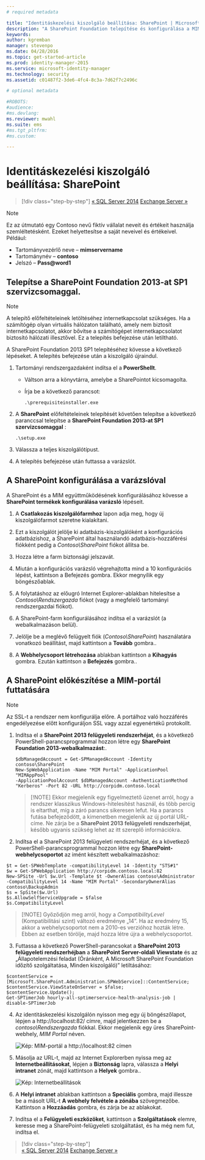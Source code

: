 ```yaml
---
# required metadata

title: "Identitáskezelési kiszolgáló beállítása: SharePoint | Microsoft Identity Manager"
description: "A SharePoint Foundation telepítése és konfigurálása a MIM-portál oldalának üzemeltetéséhez."
keywords:
author: kgremban
manager: stevenpo
ms.date: 04/28/2016
ms.topic: get-started-article
ms.prod: identity-manager-2015
ms.service: microsoft-identity-manager
ms.technology: security
ms.assetid: c01487f2-3de6-4fc4-8c3a-7d62f7c2496c

# optional metadata

#ROBOTS:
#audience:
#ms.devlang:
ms.reviewer: mwahl
ms.suite: ems
#ms.tgt_pltfrm:
#ms.custom:

---
```


# Identitáskezelési kiszolgáló beállítása: SharePoint

>[!div class="step-by-step"]
[« SQL Server 2014](prepare-server-sql2014.md)
[Exchange Server »](prepare-server-exchange.md)

> [!NOTE]
> Ez az útmutató egy Contoso nevű fiktív vállalat neveit és értékeit használja szemléltetésként. Ezeket helyettesítse a saját neveivel és értékeivel. Például:
> - Tartományvezérlő neve – **mimservername**
> - Tartománynév – **contoso**
> - Jelszó – **Pass@word1**


## Telepítse a **SharePoint Foundation 2013-at SP1 szervizcsomaggal**.

> [!NOTE]
> A telepítő előfeltételeinek letöltéséhez internetkapcsolat szükséges. Ha a számítógép olyan virtuális hálózaton található, amely nem biztosít internetkapcsolatot, akkor bővítse a számítógépet internetkapcsolatot biztosító hálózati illesztővel. Ez a telepítés befejezése után letiltható.

A SharePoint Foundation 2013 SP1 telepítéséhez kövesse a következő lépéseket. A telepítés befejezése után a kiszolgáló újraindul.

1.  Tartományi rendszergazdaként indítsa el a **PowerShellt**.

    -   Váltson arra a könyvtárra, amelybe a SharePointot kicsomagolta.

    -   Írja be a következő parancsot:

        ```
        .\prerequisiteinstaller.exe
        ```

2.  A **SharePoint** előfeltételeinek telepítését követően telepítse a következő paranccsal telepítse a **SharePoint Foundation 2013-at SP1 szervizcsomaggal** :

    ```
    .\setup.exe
    ```

3.  Válassza a teljes kiszolgálótípust.

4.  A telepítés befejezése után futtassa a varázslót.

## A SharePoint konfigurálása a varázslóval

A SharePoint és a MIM együttműködésének konfigurálásához kövesse a **SharePoint termékek konfigurálása varázsló** lépéseit.

1. A **Csatlakozás kiszolgálófarmhoz** lapon adja meg, hogy új kiszolgálófarmot szeretne kialakítani.

2. Ezt a kiszolgálót jelölje ki adatbázis-kiszolgálóként a konfigurációs adatbázishoz, a SharePoint által használandó adatbázis-hozzáférési fiókként pedig a *Contoso\SharePoint* fiókot állítsa be.

3. Hozza létre a farm biztonsági jelszavát.

4. Miután a konfigurációs varázsló végrehajtotta mind a 10 konfigurációs lépést, kattintson a Befejezés gombra. Ekkor megnyílik egy böngészőablak.

5. A folytatáshoz az előugró Internet Explorer-ablakban hitelesítse a *Contoso\Rendszergazda* fiókot (vagy a megfelelő tartományi rendszergazdai fiókot).

6. A SharePoint-farm konfigurálásához indítsa el a varázslót (a webalkalmazáson belül).

7. Jelölje be a meglévő felügyelt fiók (*Contoso\SharePoint*) használatára vonatkozó beállítást, majd kattintson a **Tovább** gombra..

8. A **Webhelycsoport létrehozása** ablakban kattintson a **Kihagyás** gombra.  Ezután kattintson a **Befejezés** gombra..

## A SharePoint előkészítése a MIM-portál futtatására

> [!NOTE]
> Az SSL-t a rendszer nem konfigurálja előre. A portálhoz való hozzáférés engedélyezése előtt konfiguráljon SSL vagy azzal egyenértékű protokollt.

1. Indítsa el a **SharePoint 2013 felügyeleti rendszerhéjat**, és a következő PowerShell-parancsprogrammal hozzon létre egy **SharePoint Foundation 2013-webalkalmazást**:.

    ```
    $dbManagedAccount = Get-SPManagedAccount -Identity contoso\SharePoint
    New-SpWebApplication -Name "MIM Portal" -ApplicationPool "MIMAppPool"
    -ApplicationPoolAccount $dbManagedAccount -AuthenticationMethod "Kerberos" -Port 82 -URL http://corpidm.contoso.local
    ```

    > [!NOTE] Ekkor megjelenik egy figyelmeztető üzenet arról, hogy a rendszer klasszikus Windows-hitelesítést használ, és több percig is eltarthat, míg a záró parancs sikeresen lefut. Ha a parancs futása befejeződött, a kimenetben megjelenik az új portál URL-címe. Ne zárja be a **SharePoint 2013 felügyeleti rendszerhéjat**, később ugyanis szükség lehet az itt szereplő információkra.

2. Indítsa el a SharePoint 2013 felügyeleti rendszerhéjat, és a következő PowerShell-parancsprogrammal hozzon létre egy **SharePoint-webhelycsoportot** az imént készített webalkalmazáshoz:

  ```
  $t = Get-SPWebTemplate -compatibilityLevel 14 -Identity "STS#1"
  $w = Get-SPWebApplication http://corpidm.contoso.local:82
  New-SPSite -Url $w.Url -Template $t -OwnerAlias contoso\Administrator
  -CompatibilityLevel 14 -Name "MIM Portal" -SecondaryOwnerAlias contoso\BackupAdmin
  $s = SpSite($w.Url)
  $s.AllowSelfServiceUpgrade = $false
  $s.CompatibilityLevel
  ```

  > [!NOTE] Győződjön meg arról, hogy a *CompatibilityLevel* (Kompatibilitási szint) változó eredménye „14”. Ha az eredmény 15, akkor a webhelycsoportot nem a 2010-es verzióhoz hozták létre. Ebben az esetben törölje, majd hozza létre újra a webhelycsoportot.

3. Futtassa a következő PowerShell-parancsokat a **SharePoint 2013 felügyeleti rendszerhéjban** a **SharePoint Server-oldali Viewstate** és az „Állapotelemzési feladat (Óránként, A Microsoft SharePoint Foundation időzítő szolgáltatása, Minden kiszolgáló)” letiltásához:

  ```
  $contentService = [Microsoft.SharePoint.Administration.SPWebService]::ContentService;
  $contentService.ViewStateOnServer = $false;
  $contentService.Update();
  Get-SPTimerJob hourly-all-sptimerservice-health-analysis-job | disable-SPTimerJob
  ```

4. Az identitáskezelési kiszolgálón nyisson meg egy új böngészőlapot, lépjen a http://localhost:82/ címre, majd jelentkezzen be a *contoso\Rendszergazda* fiókkal.  Ekkor megjelenik egy üres SharePoint-webhely, *MIM Portal* néven.

    ![Kép: MIM-portál a http://localhost:82 címen](media/MIM-DeploySP1.png)

5. Másolja az URL-t, majd az Internet Explorerben nyissa meg az **Internetbeállításokat**, lépjen a **Biztonság** lapra, válassza a **Helyi intranet** zónát, majd kattintson a **Helyek** gombra..

    ![Kép: Internetbeállítások](media/MIM-DeploySP2.png)

6. A **Helyi intranet** ablakban kattintson a **Speciális** gombra, majd illessze be a másolt URL-t **A webhely felvétele a zónába** szövegmezőbe. Kattintson a **Hozzáadás** gombra, és zárja be az ablakokat.

7. Indítsa el a **Felügyeleti eszközöket**, kattintson a **Szolgáltatások** elemre, keresse meg a SharePoint-felügyeleti szolgáltatást, és ha még nem fut, indítsa el.

>[!div class="step-by-step"]  
[« SQL Server 2014](prepare-server-sql2014.md)
[Exchange Server »](prepare-server-exchange.md)


<!--HONumber=Apr16_HO4-->


